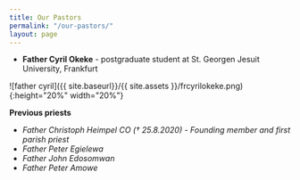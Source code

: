 ```yaml
---
title: Our Pastors
permalink: "/our-pastors/"
layout: page
---
```


- **Father Cyril Okeke** - postgraduate student at St. Georgen Jesuit University, Frankfurt

![father cyril]({{ site.baseurl}}/{{ site.assets }}/frcyrilokeke.png){:height="20%" width="20%"}


**Previous priests**
- _Father Christoph Heimpel CO (&dagger; 25.8.2020) - Founding member and first parish priest_
- _Father Peter Egielewa_
- _Father John Edosomwan_
- _Father Peter Amowe_